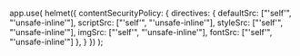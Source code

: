 app.use(
    helmet({
        contentSecurityPolicy: {
            directives: {
                defaultSrc: ["'self'", "'unsafe-inline'"],
                scriptSrc: ["'self'", "'unsafe-inline'"],
                styleSrc: ["'self'", "'unsafe-inline'"],
                imgSrc: ["'self'", "'unsafe-inline'"],
                fontSrc: ["'self'", "'unsafe-inline'"]
            },
        }
    })
);
